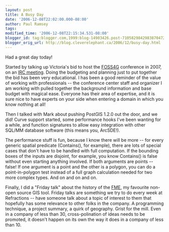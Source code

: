```yaml
---
layout: post
title: A Busy Day
date: '2006-12-08T22:02:00.000-08:00'
author: Paul Ramsey
tags: 
modified_time: '2006-12-08T22:15:34.531-08:00'
blogger_id: tag:blogger.com,1999:blog-14903426.post-7105829842983870472
blogger_orig_url: http://blog.cleverelephant.ca/2006/12/busy-day.html
---
```


Had a great day today!

Started by talking up Victoria's bid to host the [FOSS4G](http://community.osgeo.org/conference/2007/proposals) conference in 2007, on an [IRC meeting](https://conference.osgeo.org/servlets/ReadMsg?list=dev&msgNo=185).  Doing the budgeting and planning just to put together the bid has been very educational.  I has been a good reminder of the value of working with professionals -- the conference center staff and organizer I am working with pulled together the background information and base budget with magical ease.  Everyone has their area of expertise, and it is sure nice to have experts on your side when entering a domain in which you know nothing at all!

Then I talked with Mark about pushing PostGIS 1.2.0 out the door, and we did!  Curve support started, some performance hooks I've been wanting for a while, and function signatures to allow easy integration with other SQL/MM database software (this means you, ArcSDE!).  

The performance stuff is fun, because I know there will be more -- for every generic spatial predicate (Contains(), for example), there are lots of special cases that don't have to be handled with full computation.  If the bounding boxes of the inputs are disjoint, for example, you know Contains() is false without even starting anything involved.  If both arguments are points -- false!  If one argument is a point and the other is a polygon, you can do a point-in-polygon test instead of a full graph calculation needed for two more complex types. And on and on and on.

Finally, I did a "Friday talk" about the history of the [FME](http://www.safe.com), my favourite non-open source GIS tool.  Friday talks are something we try to do every week at Refractions -- have someone talk about a topic of interest to them that hopefully has some relevance to other folks in the company.  A programming technique, a project summary, a quirk of geography.  Grist for the mill.  Even in a company of less than 30, cross-polination of ideas needs to be promoted, it doesn't happen on its own the way it does in a company of less than 10.